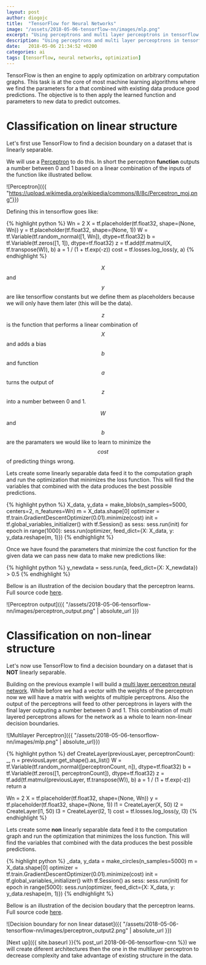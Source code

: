 ```yaml
---
layout: post
author: diogojc
title:  "TensorFlow for Neural Networks"
image: "/assets/2018-05-06-tensorflow-nn/images/mlp.png"
excerpt: "Using perceptrons and multi layer perceoptrons in tensorflow to create decision boundaries on linear and non-linear datasets."
description: "Using perceptrons and multi layer perceoptrons in tensorflow to create decision boundaries on linear and non-linear datasets."
date:   2018-05-06 21:34:52 +0200
categories: ai
tags: [tensorflow, neural networks, optimization]
---
```


TensorFlow is then an engine to apply optimization on arbitrary computation graphs. This task is at the core of most machine learning algorithms where we find the parameters for a that combined with existing data produce good predictions. The objective is to then apply the learned function and parameters to new data to predict outcomes.


# Classification on linear structure
Let's first use TensorFlow to find a decision boundary on a dataset that is linearly separable.

We will use a [Perceptron][perceptron-url] to do this. In short the perceptron **function** outputs a number between 0 and 1 based on a linear combination of the inputs of the function like illustrated bellow.

![Perceptron]({{ "https://upload.wikimedia.org/wikipedia/commons/8/8c/Perceptron_moj.png"}})


Defining this in tensorflow goes like:

{% highlight python %}
Wn = 2
X = tf.placeholder(tf.float32, shape=(None, Wn))
y = tf.placeholder(tf.float32, shape=(None, 1))
W = tf.Variable(tf.random_normal([1, Wn]), dtype=tf.float32)
b = tf.Variable(tf.zeros([1, 1]), dtype=tf.float32)
z = tf.add(tf.matmul(X, tf.transpose(W)), b)
a = 1 / (1 + tf.exp(-z))
cost = tf.losses.log_loss(y, a)
{% endhighlight %}

$$X$$ and $$y$$ are like tensorflow constants but we define them as placeholders because we will only have them later (this will be the data).

$$z$$ is the function that performs a linear combination of $$X$$ and adds a bias $$b$$ and function $$a$$ turns the output of $$z$$ into a number between 0 and 1.

$$W$$ and $$b$$ are the paramaters we would like to learn to minimize the $$cost$$ of predicting things wrong.

Lets create some linearly separable data feed it to the computation graph and run the optimization that minimizes the loss function. This will find the variables that combined with the data produces the best possible predictions.

{% highlight python %}
X_data, y_data = make_blobs(n_samples=5000, centers=2, n_features=Wn)
m = X_data.shape[0]
optimizer = tf.train.GradientDescentOptimizer(0.01).minimize(cost)
init = tf.global_variables_initializer()
with tf.Session() as sess:
    sess.run(init)
    for epoch in range(1000):
        sess.run(optimizer, feed_dict={X: X_data, y: y_data.reshape(m, 1)})
{% endhighlight %}

Once we have found the parameters that minimize the cost function for the given data we can pass new data to make new predictions like:

{% highlight python %}
y_newdata = sess.run(a, feed_dict={X: X_newdata}) > 0.5
{% endhighlight %}

Bellow is an illustration of the decision boudary that the perceptron learns. Full source code [here][perceptroncode-url].

![Perceptron output]({{ "/assets/2018-05-06-tensorflow-nn/images/perceptron_output.png" | absolute_url }})

# Classification on non-linear structure
Let's now use TensorFlow to find a decision boundary on a dataset that is **NOT** linearly separable.

Building on the previous example I will build a [multi layer perceptron neural network][mlp-url]. While before we had a vector with the weights of the perceptron now we will have a matrix with weights of multiple perceptrons.
Also the output of the perceptrons will feed to other perceptrons in layers with the final layer outputing a number between 0 and 1.
This combination of multi layered perceptrons allows for the network as a whole to learn non-linear decision boundaries. 

![Multilayer Perceptron]({{ "/assets/2018-05-06-tensorflow-nn/images/mlp.png" | absolute_url}})

{% highlight python %}
def CreateLayer(previousLayer, perceptronCount):
    _, n = previousLayer.get_shape().as_list()
    W = tf.Variable(tf.random_normal([perceptronCount, n]), dtype=tf.float32)
    b = tf.Variable(tf.zeros([1, perceptronCount]), dtype=tf.float32)
    z = tf.add(tf.matmul(previousLayer, tf.transpose(W)), b)
    a = 1 / (1 + tf.exp(-z))
    return a

Wn = 2
X = tf.placeholder(tf.float32, shape=(None, Wn))
y = tf.placeholder(tf.float32, shape=(None, 1))
l1 = CreateLayer(X, 50)
l2 = CreateLayer(l1, 50)
l3 = CreateLayer(l2, 1)
cost = tf.losses.log_loss(y, l3)
{% endhighlight %}

Lets create some **non** linearly separable data feed it to the computation graph and run the optimization that minimizes the loss function. This will find the variables that combined with the data produces the best possible predictions.

{% highlight python %}
_data, y_data = make_circles(n_samples=5000)
m = X_data.shape[0]
optimizer = tf.train.GradientDescentOptimizer(0.01).minimize(cost)
init = tf.global_variables_initializer()
with tf.Session() as sess:
    sess.run(init)
    for epoch in range(5000):
        sess.run(optimizer, feed_dict={X: X_data, y: y_data.reshape(m, 1)})
{% endhighlight %}

Bellow is an illustration of the decision boudary that the perceptron learns. Full source code [here][mlpcode-url].

![Decision boundary for non linear dataset]({{ "/assets/2018-05-06-tensorflow-nn/images/perceptron_output2.png" | absolute_url }})

[Next up]({{ site.baseurl }}{% post_url 2018-06-06-tensorflow-cnn %}) we will create diferent architectures then the one in the multilayer perceptron to decrease complexity and take advantage of existing structure in the data.

[perceptron-url]: https://en.wikipedia.org/wiki/Perceptron
[perceptroncode-url]: https://github.com/diogojc/diogojc.github.io/blob/master/assets/2018-05-06-tensorflow-nn/code/perceptron.py
[mlp-url]: https://en.wikipedia.org/wiki/Multilayer_perceptron
[mlpcode-url]: https://github.com/diogojc/diogojc.github.io/blob/master/assets/2018-05-06-tensorflow-nn/code/mlp.py